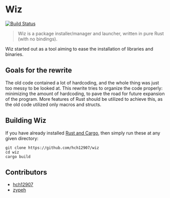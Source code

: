 # Wiz
[![Build Status](https://travis-ci.org/hch12907/wiz.svg?branch=rewrite)](https://travis-ci.org/hch12907/wiz)

> Wiz is a package installer/manager and launcher, written in pure Rust (with no bindings).

Wiz started out as a tool aiming to ease the installation of libraries and binaries.

## Goals for the rewrite
The old code contained a lot of hardcoding, and the whole thing was just too messy to be looked at. This rewrite tries to organize the code properly: minimizing the amount of hardcoding, to pave the road for future expansion of the program. More features of Rust should be utilized to achieve this, as the old code utilized only macros and structs.

<!--
## Installation
The Wiz project maintains multiple types of releases:
 * *Current:* Released from rapid development branches of this repository.
* *LTS:* Releases that receive Long-Term Support, versioned by SemVer, and signed by member of team. Will release binary files on github. 

### Download
Binaries, installer and source tarballs are available at <GITHUB_RELEASES>
Binaries: <snip>
Installer: <snip>
Source: <snip>
-->

## Building Wiz
If you have already installed [Rust and Cargo](https://www.rust-lang.org/en-US/install.html), then simply run these at any given directory:
```
git clone https://github.com/hch12907/wiz
cd wiz
cargo build
```

## Contributors
* [hch12907](https://github.com/hch12907)
* [zypeh](https://github.com/zypeh)
